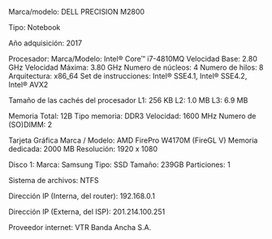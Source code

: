 Marca/modelo: DELL PRECISION M2800

Tipo: Notebook

Año adquisición: 2017

Procesador:
  Marca/Modelo: Intel® Core™ i7-4810MQ 
  Velocidad Base: 2.80 GHz
  Velocidad Máxima: 3.80 GHz
  Numero de núcleos: 4
  Numero de hilos: 8
  Arquitectura: x86_64
  Set de instrucciones: Intel® SSE4.1, Intel® SSE4.2, Intel® AVX2
  
Tamaño de las cachés del procesador
  L1: 256 KB 
  L2: 1.0 MB
  L3: 6.9 MB

Memoria
  Total: 12B
  Tipo memoria: DDR3
  Velocidad: 1600 MHz
  Numero de (SO)DIMM: 2
 
Tarjeta Gráfica
  Marca / Modelo: AMD FirePro W4170M (FireGL V)
  Memoria dedicada: 2000 MB
  Resolución: 1920 x 1080

Disco 1:
  Marca: Samsung
  Tipo: SSD
  Tamaño: 239GB
  Particiones: 1

Sistema de archivos: NTFS

Dirección IP (Interna, del router): 192.168.0.1

Dirección IP (Externa, del ISP): 201.214.100.251

Proveedor internet: VTR Banda Ancha S.A.
